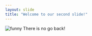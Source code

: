 ```yaml
---
layout: slide
title: "Welcome to our second slide!"
---
```

![funny](https://1.bp.blogspot.com/-oU8z18sMWRA/W2hZhbixpAI/AAAAAAAAD0M/ggIZO0DY_kwwf41Y5Mg2M-RQJxlaMtYMwCLcBGAs/s1600/it%2527s%2Balright%2Bmemes.jpg)
There is no go back!
